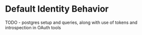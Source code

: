 # Default Identity Behavior

TODO - postgres setup and queries, along with use of tokens and introspection in OAuth tools